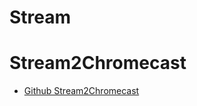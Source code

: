 # Stream

# Stream2Chromecast

- [Github Stream2Chromecast](https://github.com/Pat-Carter/stream2chromecast)